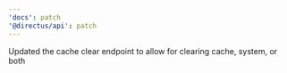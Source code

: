 ```yaml
---
'docs': patch
'@directus/api': patch
---
```


Updated the cache clear endpoint to allow for clearing cache, system, or both
